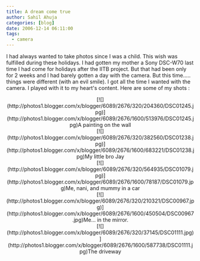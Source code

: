 ```yaml
---
title: A dream come true
author: Sahil Ahuja
categories: [blog]
date: 2006-12-14 06:11:00
tags:
  - camera
---
```


I had always wanted to take photos since I was a child. This wish was fulfilled during these holidays.
I had gotten my mother a Sony DSC-W70 last time I had come for holidays after the IITB project. But that had been only for 2 weeks and I had barely gotten a day with the camera.
But this time..... things were different (with an evil smile). I got all the time I wanted with the camera. I played with it to my heart's content. Here are some of my shots :

<div style="text-align:center;">[![](http://photos1.blogger.com/x/blogger/6089/2676/320/204360/DSC01245.jpg)](http://photos1.blogger.com/x/blogger/6089/2676/1600/513976/DSC01245.jpg)A painting on the wall

</div><div style="text-align:center;">[![](http://photos1.blogger.com/x/blogger/6089/2676/320/382560/DSC01238.jpg)](http://photos1.blogger.com/x/blogger/6089/2676/1600/683221/DSC01238.jpg)My little bro Jay

</div><div style="text-align:center;">[![](http://photos1.blogger.com/x/blogger/6089/2676/320/564935/DSC01079.jpg)](http://photos1.blogger.com/x/blogger/6089/2676/1600/78187/DSC01079.jpg)Me, nani, and mummy in a car

</div><div style="text-align:center;">[![](http://photos1.blogger.com/x/blogger/6089/2676/320/210321/DSC00967.jpg)](http://photos1.blogger.com/x/blogger/6089/2676/1600/450504/DSC00967.jpg)Me... in the mirror.

</div><div style="text-align:center;">[![](http://photos1.blogger.com/x/blogger/6089/2676/320/37145/DSC01111.jpg)](http://photos1.blogger.com/x/blogger/6089/2676/1600/587738/DSC01111.jpg)The driveway

</div>